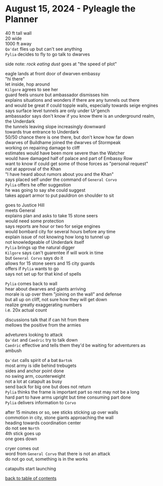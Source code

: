 # August 15, 2024 - Pyleagle the Planner

40 ft tall wall  
20 wide  
1000 ft away  
`Qa'dat` flies up but can't see anything  
`Pylia` decides to fly to go talk to dwarves  

side note: _rock eating dust_ goes at "the speed of plot"  

eagle lands at front door of dwarven embassy  
"hi there"  
let inside, hop around  
`Kilgore` agrees to see her  
guard feels unsure but ambassador dismisses him  
explains situations and wonders if there are any tunnels out there  
and would be great if could topple walls, especially towards seige engines  
says surface level tunnels are only under Ur'gench  
ambassador says don't know if you know there is an underground realm, the Underdark  
the tunnels leaving slope increasingly downward  
towards true entrance to Underdark  
50/50 chance there is one there, but don't know how far down  
dwarves of Buildhame joined the dwarves of Stormpeak  
working on repairing damage to cliff  
estimates would have been more severe than the Watcher  
would have damaged half of palace and part of Embassy Row  
want to know if could get some of those forces as "personal request"  
not at approval of the Khan  
"I have heard about rumors about you and the Khan"  
says placed self under the command of `General Corvo`  
`Pylia` offers he offer suggestion  
he was going to say she could suggest  
takes appart armor to put pauldron on shoulder to sit  

goes to Justice Hill  
meets General  
explains plan and asks to take 15 stone seers  
would need some protection  
says reports are hour or two for seige engines  
would bombard city for several hours before any time  
explain issue of not knowing how long to tunnel up  
not knowledgeable of Underdark itself  
`Pylia` brings up the natural digger  
`Kilgore` says can't guarentee if will work in time    
but `General Corvo` says do it  
allows for 15 stone seers and 15 city guards  
offers if `Pylia` wants to go  
says not set up for that kind of spells  

`Pylia` comes back to wall  
hear about dwarves and giants arriving  
morale is up over them "joining on the wall" and defense  
but all up on cliff, not sure how they will get down  
realize greatly exaggerating numbers  
i.e. 20x actual count  

discussions talk that if can hit from there  
mellows the positive from the armies  

adveturers looking to attack  
`Qa'dat` and `Caedric` try to talk down  
`Caedric` effective and tells them they'd be waiting for adventurers as ambush  

`Qa'dat` calls spirit of a bat `Bartok`  
most army is idle behind trebugets  
sides and anchor point done  
no swing arm, counterweight  
not a lot at catapult as busy  
send back for big one but does not return  
`Pylia` thinks the frame is important part so rest may not be a long  
hard part to have arms upright but time consuming part done  
`Pylia` delivers information to `Corvo`  

after 15 minutes or so, see sticks sticking up over walls  
commotion in city, stone giants approaching the wall  
heading towards coordination center  
do not see `North`  
4th stick goes up  
one goes down  

cryer comes out  
word from `General Corvo` that there is not an attack  
do not go out, something is in the works  

catapults start launching  

[back to table of contents](/sessions/README.md)
